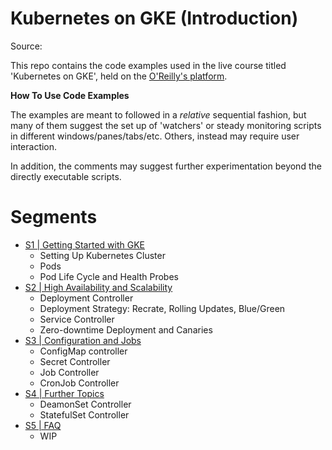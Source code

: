 # Kubernetes on GKE (Introduction)
Source: []()

This repo contains the code examples used in the live course
titled 'Kubernetes on GKE', held on the [O'Reilly's platform](https://www.oreilly.com/).

**How To Use Code Examples**

The examples are meant to followed in a _relative_ sequential
fashion, but many of them suggest the set up of 'watchers' or steady
monitoring scripts in different windows/panes/tabs/etc. Others,
instead may require user interaction.

In addition, the comments may suggest further experimentation beyond
the directly executable scripts.

# Segments

* [S1 | Getting Started with GKE](getting_started/README.md)
    * Setting Up Kubernetes Cluster
    * Pods
    * Pod Life Cycle and Health Probes
* [S2 | High Availability and Scalability](ha_and_hs/README.md)
    * Deployment Controller
    * Deployment Strategy: Recrate, Rolling Updates, Blue/Green
    * Service Controller
    * Zero-downtime Deployment and Canaries
* [S3 | Configuration and Jobs](config_jobs/README.md)
    * ConfigMap controller
    * Secret Controller
    * Job Controller
    * CronJob Controller
* [S4 | Further Topics](further/README.md)
    * DeamonSet Controller
    * StatefulSet Controller
* [S5 | FAQ](faq/RADME.md)
    * WIP




